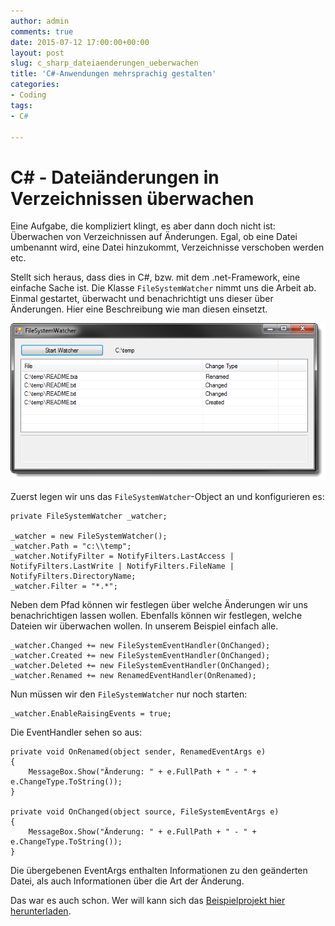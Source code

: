 ```yaml
---
author: admin
comments: true
date: 2015-07-12 17:00:00+00:00
layout: post
slug: c_sharp_dateiaenderungen_ueberwachen
title: 'C#-Anwendungen mehrsprachig gestalten'
categories:
- Coding
tags:
- C#

---
```


# C# - Dateiänderungen in Verzeichnissen überwachen
Eine Aufgabe, die kompliziert klingt, es aber dann doch nicht ist: Überwachen von Verzeichnissen auf Änderungen. Egal, ob eine Datei umbenannt wird, eine Datei hinzukommt, Verzeichnisse verschoben werden etc.

Stellt sich heraus, dass dies in C#, bzw. mit dem .net-Framework, eine einfache Sache ist. Die Klasse <code>FileSystemWatcher</code> nimmt uns die Arbeit ab. Einmal gestartet, überwacht und benachrichtigt uns dieser über Änderungen. Hier eine Beschreibung wie man diesen einsetzt.

![](/assets/uploads/2015/7/fsw1.png)

Zuerst legen wir uns das <code>FileSystemWatcher</code>-Object an und konfigurieren es:

	private FileSystemWatcher _watcher;

    _watcher = new FileSystemWatcher();
    _watcher.Path = "c:\\temp";
    _watcher.NotifyFilter = NotifyFilters.LastAccess | NotifyFilters.LastWrite | NotifyFilters.FileName | NotifyFilters.DirectoryName;
    _watcher.Filter = "*.*";

Neben dem Pfad können wir festlegen über welche Änderungen wir uns benachrichtigen lassen wollen. Ebenfalls können wir festlegen, welche Dateien wir überwachen wollen. In unserem Beispiel einfach alle.

    _watcher.Changed += new FileSystemEventHandler(OnChanged);
    _watcher.Created += new FileSystemEventHandler(OnChanged);
    _watcher.Deleted += new FileSystemEventHandler(OnChanged);
    _watcher.Renamed += new RenamedEventHandler(OnRenamed);

Nun müssen wir den <code>FileSystemWatcher</code> nur noch starten:

	_watcher.EnableRaisingEvents = true;

Die EventHandler sehen so aus:

    private void OnRenamed(object sender, RenamedEventArgs e)
    {
        MessageBox.Show("Änderung: " + e.FullPath + " - " + e.ChangeType.ToString());          
    }

    private void OnChanged(object source, FileSystemEventArgs e)
    {
        MessageBox.Show("Änderung: " + e.FullPath + " - " + e.ChangeType.ToString());
    }


Die übergebenen EventArgs enthalten Informationen zu den geänderten Datei, als auch Informationen über die Art der Änderung.

Das war es auch schon. Wer will kann sich das [Beispielprojekt hier herunterladen](/assets/uploads/2015/7/FileSystemWatcher.zip).

